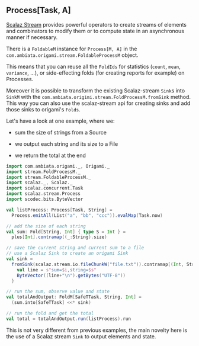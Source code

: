 ## Process[Task, A]

[Scalaz Stream](https://github.com/scalaz/scalaz-stream) provides powerful operators to create streams of elements and combinators to modify them or to compute state in an asynchronous manner if necessary.

There is a `FoldableM` instance for `Process[M, A]` in the `com.ambiata.origami.stream.FoldableProcessM` object.

This means that you can reuse all the `FoldIds` for statistics (`count`, `mean`, `variance`, ...), or side-effecting folds (for creating reports for example) on Processes.

Moreover it is possible to transform the existing Scalaz-stream `Sink`s into `SinkM` with the `com.ambiata.origimi.stream.FoldProcessM.fromSink` method. This way you can also use the scalaz-stream api for creating sinks and add those sinks to origami's `Folds`.

Let's have a look at one example, where we:

 - sum the size of strings from a Source

 - we output each string and its size to a File

 - we return the total at the end

```scala
import com.ambiata.origami._, Origami._
import stream.FoldProcessM._
import stream.FoldableProcessM._
import scalaz._, Scalaz._
import scalaz.concurrent.Task
import scalaz.stream.Process
import scodec.bits.ByteVector

val listProcess: Process[Task, String] =
  Process.emitAll(List("a", "bb", "ccc")).evalMap(Task.now)

// add the size of each string
val sum: Fold[String, Int] { type S = Int } =
  plus[Int].contramap((_:String).size)

// save the current string and current sum to a file
// use a Scalaz Sink to create an origami Sink
val sink =
  fromSink(scalaz.stream.io.fileChunkW("file.txt")).contramap[(Int, String)] { case (i, s) =>
    val line = s"sum=$i,string=$s"
    ByteVector((line+"\n").getBytes("UTF-8"))
  }

// run the sum, observe value and state
val totalAndOutput: FoldM[SafeTTask, String, Int] =
  (sum.into[SafeTTask] <<* sink)

// run the fold and get the total
val total = totalAndOutput.run(listProcess).run
```

This is not very different from previous examples, the main novelty here is the use of a Scalaz stream `Sink` to output elements and state.
